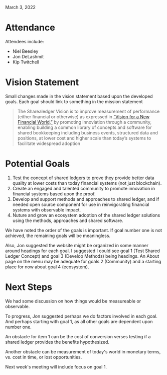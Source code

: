 March 3, 2022

# Attendance
Attendees include:  
- Niel Beesley
- Jon DeLashmit
- Kip Twitchell

# Vision Statement
Small changes made in the vision statement based upon the developed goals. Each goal should link to something in the mission statement

>The Sharealedger Vision is to improve measurement of performance (either financial or otherwise) as expressed in [“Vision for a New Financial World,”](https://sharealedger.org/?p=244) by promoting innoviation through a community, enabling building a common library of concepts and software for shared bookkeeping including business events, structured data and positions, at lower cost and higher scale than today’s systems to facilitate widespread adoption

# Potential Goals

1. Test the concept of shared ledgers to prove they provide better data quality at lower costs than today financial systems (not just blockchain).
2. Create an engaged and talented community to promote innovation in financial systems based upon the proof.  
3. Develop and support methods and approaches to shared ledger, and if needed open source component for use in reinvigorating financial systems with observable impact.
4.  Nuture and grow an ecosystem adoption of the shared ledger solutions using the methods, approaches and shared software.

We have noted the order of the goals is important.  If goal number one is not achieved, the remaining goals will be meaningless.

Also, Jon suggested the website might be organized in some manner around headings for each goal.  I suggested I could see goal 1 (Test Shared Ledger Concept) and goal 3 (Develop Methods) being headings.  An About page on the menu may be adequate for goals 2 (Community) and a starting place for now about goal 4 (ecosystem).

# Next Steps
We had some discussion on how things would be measureable or observable.

To progress, Jon suggested perhaps we do factors involved in each goal.  And perhaps starting with goal 1, as all other goals are dependent upon number one.

An obstacle for item 1 can be the cost of conversion verses testing if a shared ledger provides the benefits hypothesized. 

Another obstacle can be measurement of today's world in monetary terms, vs. cost in time, or lost opportunities.  

Next week's meeting will include focus on goal 1.